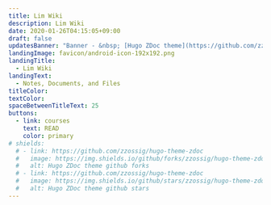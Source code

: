 ```yaml
---
title: Lim Wiki
description: Lim Wiki
date: 2020-01-26T04:15:05+09:00
draft: false
updatesBanner: "Banner - &nbsp; [Hugo ZDoc theme](https://github.com/zzossig/hugo-theme-zdoc) &nbsp; just arrived"
landingImage: favicon/android-icon-192x192.png
landingTitle:
  - Lim Wiki
landingText:
  - Notes, Documents, and Files
titleColor:
textColor:
spaceBetweenTitleText: 25
buttons:
  - link: courses
    text: READ
    color: primary
# shields:
  # - link: https://github.com/zzossig/hugo-theme-zdoc
  #   image: https://img.shields.io/github/forks/zzossig/hugo-theme-zdoc?label=Fork&style=social
  #   alt: Hugo ZDoc theme github forks
  # - link: https://github.com/zzossig/hugo-theme-zdoc
  #   image: https://img.shields.io/github/stars/zzossig/hugo-theme-zdoc?label=Star&style=social
  #   alt: Hugo ZDoc theme github stars
---
```


